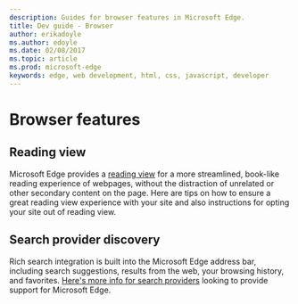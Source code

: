 ---description: Guides for browser features in Microsoft Edge.
title: Dev guide - Browser
author: erikadoyle
ms.author: edoyle
ms.date: 02/08/2017
ms.topic: article
ms.prod: microsoft-edge
keywords: edge, web development, html, css, javascript, developer
---# Browser features## Reading viewMicrosoft Edge provides a [reading view](./browser/reading-view.md) for a more streamlined, book-like reading experience of webpages, without the distraction of unrelated or other secondary content on the page. Here are tips on how to ensure a great reading view experience with your site and also instructions for opting your site out of reading view.## Search provider discoveryRich search integration is built into the Microsoft Edge address bar, including search suggestions, results from the web, your browsing history, and favorites. [Here's more info for search providers](./browser/search-provider-discovery.md) looking to provide support for Microsoft Edge.